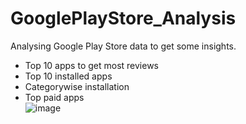 # GooglePlayStore_Analysis
Analysing Google Play Store data to get some insights.<br>

- Top 10 apps to get most reviews
- Top 10 installed apps
- Categorywise installation
- Top paid apps
  <br>
![image](https://github.com/user-attachments/assets/8159fd76-3247-4176-90d4-8eac6715517f)
